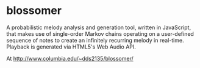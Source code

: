 blossomer
=========

A probabilistic melody analysis and generation tool, written in JavaScript, that makes use of single-order Markov chains operating on a user-defined sequence of notes to create an infinitely recurring melody in real-time. Playback is generated via HTML5's Web Audio API.

At http://www.columbia.edu/~dds2135/blossomer/
